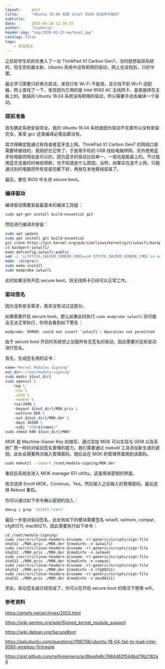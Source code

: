 ```yaml
---
layout:     post
title:      "Ubuntu 18.04 安装 Intel 9560 无线网卡驱动"
subtitle:   
date:       2020-04-28 11:38:25
author:     "Xiphoray"
header-img: "img/2020-03-23-wo/head.jpg"
catalog: false
tags:     
    - 梦溪笔谈
---
```




之前趁学生机的优惠入了一台 ThinkPad X1 Carbon Gen7，当时就想装双系统的。但无奈机器太新，Ubuntu 系统中没有即用的驱动，网上也没找到，只好作罢。

最近学习需要只好再次尝试，发现只有 Wi-Fi 不能用，显示找不到 Wi-Fi 适配器。网上查找了一下，发现因为它用的是 Intel 9560 AC 无线网卡，是直接焊在主板上的。我装的 Ubuntu 18.04 系统没有即用的驱动，所以需要手动去编译一个驱动。

### 提前准备

首先确定系统安装完全。我的 Ubuntu 18.04 系统就因为驱动不完善所以没有安装完全，甚至 gcc 这类编译必需品都没有。

其次得确定能通过有线或者蓝牙连上网。ThinkPad X1 Carbon Gen7 的网线口是需要转接线的，我刚好忘记带了，于是用手机的 USB 线给电脑供网。另外使用蓝牙给电脑供网也是可以的，因为蓝牙的驱动比较单一，一般也是能装上的。不过我用蓝牙连接的时候经常断，也不知道是什么原因。当然，如果实在连不上网，只能通过别的电脑将所有安装包都下好，再放在本地离线安装了。

最后，要在 BIOS 中关闭 secure boot。

### 编译驱动

编译驱动需要安装最基本的编译工具链：

```bash
sudo apt-get install build-essential git
```

然后进行编译并安装：

```bash
sudo apt update
sudo apt install git build-essential
git clone https://git.kernel.org/pub/scm/linux/kernel/git/iwlwifi/backport-iwlwifi.git
cd backport-iwlwifi/
make defconfig-iwlwifi-public
sed -i 's/CPTCFG_IWLMVM_VENDOR_CMDS=y/# CPTCFG_IWLMVM_VENDOR_CMDS is not set/' .config
make -j$(nproc)
sudo make install
sudo modprobe iwlwifi
```

此时如果没有开启 secure boot，则无线网卡已经可以正常工作。

### 驱动签名

因为没有安全需求，我并没有试过这部分。

如果需要开启 secure boot，那么如果此时执行 `sudo modprobe iwlwifi` 则可能会无法正常执行，你将会看到如下警告：

```
modprobe: ERROR: could not insert 'iwlwifi': Operation not permitted
```

由于 secure boot 开启时系统禁止加载所有无签名的驱动，因此需要对这些驱动进行签名。

首先，生成签名用的证书：

```bash
name="Kernel Modules Signing"
out_dir='/root/module-signing'
sudo mkdir ${out_dir}
sudo openssl \
    req \
    -new \
    -x509 \
    -newkey \    
    rsa:2048 \    
    -keyout ${out_dir}/MOK.priv \    
    -outform DER \    
    -out ${out_dir}/MOK.der \    
    -days 36500 \    
    -subj "/CN=${name}/"    
sudo chmod 600 ${out_dir}/MOK*
```

MOK 是 Machine-Owner Key 的缩写，通过添加 MOK 可以实现与 OEM 以及系统厂商一样的对驱动签名管理的能力。我们需要通过 mokutil 工具添加新生成的密钥。此处会需要两次输入管理密码，随后会在 MOK 的管理界面用到该密码。

```bash
sudo mokutil --import /root/module-signing/MOK.der
```

重启后系统会进入 MOK manager EFI utility。这是用来密钥的界面。

依次选择 Enroll MOK，Continue，Yes。然后输入之前输入的管理密码。最后选择 Reboot 重启。

你可以通过如下命令确认密钥的加入：

```bash
dmesg | grep '[U]EFI.*cert'
```

最后一步是对驱动签名，此处有如下的模块需要签名 iwlwifi, iwlmvm, compat, cfg80211, mac80211，因此需要执行如下命令：

```
cd /root/module-signing/ 
sudo /usr/src/linux-headers-$(uname -r)-generic/scripts/sign-file sha512 ./MOK.priv ./MOK.der $(modinfo -n iwlwifi)
sudo /usr/src/linux-headers-$(uname -r)-generic/scripts/sign-file sha512 ./MOK.priv ./MOK.der $(modinfo -n iwlmvm)
sudo /usr/src/linux-headers-$(uname -r)-generic/scripts/sign-file sha512 ./MOK.priv ./MOK.der $(modinfo -n compat)
sudo /usr/src/linux-headers-$(uname -r)-generic/scripts/sign-file sha512 ./MOK.priv ./MOK.der $(modinfo -n cfg80211)
sudo /usr/src/linux-headers-$(uname -r)-generic/scripts/sign-file sha512 ./MOK.priv ./MOK.der $(modinfo -n mac80211)
```

至此，驱动签名就已经完成了，你可以在开启 secure boot 的情况下使用 wifi。

### 参考资料

<https://amefs.net/archives/2003.html>

<https://wiki.gentoo.org/wiki/Signed_kernel_module_support>

<https://wiki.debian.org/SecureBoot>

<https://askubuntu.com/questions/1196706/ubuntu-18-04-fail-to-load-intel-9560-wireless-firmware>

<https://gist.github.com/reillysiemens/ac6bea1e6c7684d62f544bd79b2182a4>

